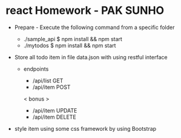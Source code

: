 
react Homework - PAK SUNHO
===

- Prepare - Execute the following command from a specific folder
  - ./sample_api $ npm install && npm start
  - ./mytodos $ npm install && npm start
  
- Store all todo item in file data.json with using restful interface
  - endpoints
    - /api/list GET
    - /api/item POST
  
    < bonus >
    - /api/item UPDATE
    - /api/item DELETE
  
- style item using some css framework by using Bootstrap
